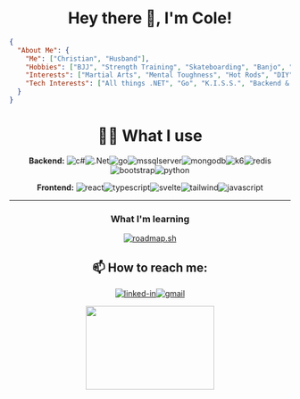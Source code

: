 <!--
**williycole/williycole** is a ✨ _special_ ✨ repository because its `README.md` (this file) appears on your GitHub profile. 
-->

<div align="center">
  
#  Hey there 👋, I'm Cole! 

</div>

```json
{
  "About Me": {
    "Me": ["Christian", "Husband"],
    "Hobbies": ["BJJ", "Strength Training", "Skateboarding", "Banjo", "Fly Fishing", "Hunting", "Backpacking", "Gunpla"],
    "Interests": ["Martial Arts", "Mental Toughness", "Hot Rods", "DIY", "Mech Keyboards", "Anime (mostly Gundam)", "TB-RPGS"],
    "Tech Interests": ["All things .NET", "Go", "K.I.S.S.", "Backend & APIs", "Svelte", "Performant/Fast Code", "AI", "VR"]
  }
}
```

<div align="center">
  
# 👨‍💻 What I use
  
**Backend:** ![c#](https://img.shields.io/badge/C%23-239120?style=for-the-badge&logo=c-sharp&logoColor=white)![.Net](https://img.shields.io/badge/.NET-5C2D91?style=for-the-badge&logo=.net&logoColor=white)![go](https://img.shields.io/badge/Go-00ADD8.svg?style=for-the-badge&logo=Go&logoColor=white)![mssqlserver](https://img.shields.io/badge/Microsoft%20SQL%20Server-CC2927?style=for-the-badge&logo=microsoft%20sql%20server&logoColor=white)![mongodb](https://img.shields.io/badge/MongoDB-4EA94B?style=for-the-badge&logo=mongodb&logoColor=white)![k6](https://img.shields.io/badge/k6-7D64FF.svg?style=for-the-badge&logo=k6&logoColor=white)![redis](https://img.shields.io/badge/redis-%23DD0031.svg?&style=for-the-badge&logo=redis&logoColor=white)![bootstrap](https://img.shields.io/badge/Bootstrap-563D7C?style=for-the-badge&logo=bootstrap&logoColor=white)![python](https://img.shields.io/badge/Python-3776AB?style=for-the-badge&logo=python&logoColor=white)

**Frontend:** ![react](https://img.shields.io/badge/React-20232A?style=for-the-badge&logo=react&logoColor=61DAFB)![typescript](https://img.shields.io/badge/TypeScript-007ACC?style=for-the-badge&logo=typescript&logoColor=white)![svelte](https://img.shields.io/badge/Svelte-FF3E00.svg?style=for-the-badge&logo=Svelte&logoColor=white)![tailwind](https://img.shields.io/badge/Tailwind_CSS-38B2AC?style=for-the-badge&logo=tailwind-css&logoColor=white)![javascript](https://img.shields.io/badge/JavaScript-323330?style=for-the-badge&logo=javascript&logoColor=F7DF1E)

---

<!-- turned this off for now and made that repo private
### *See what I'm Building* [100 Projects of Code](https://github.com/williycole/100-Projects-of-Code-TOC/tree/main) 
-->

### What I'm learning 

[![roadmap.sh](https://api.roadmap.sh/v1-badge/wide/643ea604e2725773749150ba?variant=dark&roadmaps=backend%2Cgolang%2Caspnet-core%2Ccomputer-science)](https://roadmap.sh)

## 📫 How to reach me: 
[![linked-in](https://img.shields.io/badge/Linked_In-0077B5?style=for-the-badge&logo=LinkedIn&logoColor=white)](https://www.linkedin.com/in/cole-boren-4b0b3a50/)[![gmail](https://img.shields.io/badge/Gmail-D14836?style=for-the-badge&logo=Gmail&logoColor=white)](mailto:https://william.cole.boren@gmail.com)

<img src ="https://c.tenor.com/j7Dlyf-gbPIAAAAC/kamille-bidan-z-gundam.gif" width="230" height="150"/>

</div>
